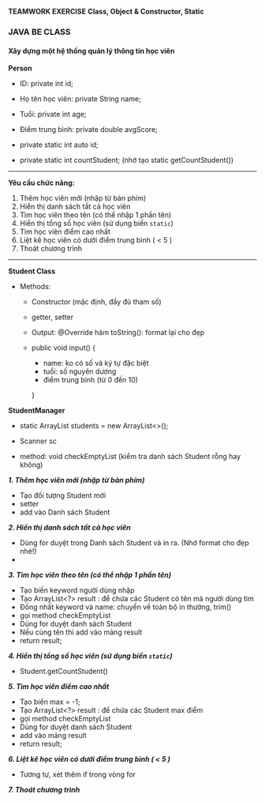 **TEAMWORK EXERCISE**
**Class, Object & Constructor, Static**

### JAVA BE CLASS

#### Xây dựng một hệ thống quản lý thông tin học viên

**Person**

* ID: private int id;
* Họ tên học viên: private String name;
* Tuổi: private int age; 
* Điểm trung bình: private double avgScore; 

* private static int auto id;
* private static int countStudent; (nhớ tạo static getCountStudent())

---

**Yêu cầu chức năng:**

1. Thêm học viên mới (nhập từ bàn phím)
2. Hiển thị danh sách tất cả học viên
3. Tìm học viên theo tên (có thể nhập 1 phần tên)
4. Hiển thị tổng số học viên (sử dụng biến `static`)
5. Tìm học viên điểm cao nhất
6. Liệt kê học viên có dưới điểm trung bình ( < 5 )
7. Thoát chương trình

---

**Student Class**
* Methods:
    * Constructor (mặc định, đầy đủ tham số)
    * getter, setter
    * Output: @Override hàm toString(): format lại cho đẹp
    * public void input() {
      * name: ko có số và ký tự đặc biệt
      * tuổi: số nguyên dương
      * điểm trung bình (từ 0 đến 10)
      
      }

**StudentManager**
* static ArrayList<Student> students = new ArrayList<>();
* Scanner sc

* method: void checkEmptyList (kiểm tra danh sách Student rỗng hay không)

***1. Thêm học viên mới (nhập từ bàn phím)***
- Tạo đối tượng Student mới
- setter
- add vào Danh sách Student

***2. Hiển thị danh sách tất cả học viên***
- Dùng for duyệt trong Danh sách Student và in ra.
  (Nhớ format cho đẹp nhé!)
- 
***3. Tìm học viên theo tên (có thể nhập 1 phần tên)***
- Tạo biến keyword người dùng nhập
- Tạo ArrayList<?> result : để chứa các Student có tên mà người dùng tìm
- Đồng nhất keyword và name: chuyển về toàn bộ in thường, trim()
- gọi method checkEmptyList
- Dùng for duyệt danh sách Student
- Nếu cùng tên thì add vào mảng result
- return result;

***4. Hiển thị tổng số học viên (sử dụng biến `static`)***
- Student.getCountStudent()

***5. Tìm học viên điểm cao nhất***
- Tạo biến max = -1;
- Tạo ArrayList<?> result : để chứa các Student max điểm
- gọi method checkEmptyList
- Dùng for duyệt danh sách Student
- add vào mảng result
- return result;

***6. Liệt kê học viên có dưới điểm trung bình ( < 5 )***
- Tương tự, xét thêm if trong vòng for

***7. Thoát chương trình***

